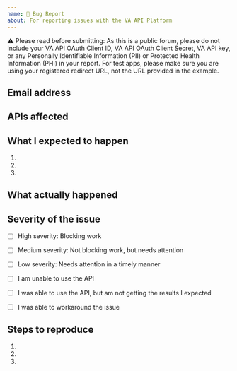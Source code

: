```yaml
---
name: 🔴 Bug Report
about: For reporting issues with the VA API Platform
---
```


⚠️ Please read before submitting: As this is a public forum, please do not include your VA API OAuth Client ID, VA API OAuth Client Secret, VA API key, or any Personally Identifiable Information (PII) or Protected Health Information (PHI) in your report. For test apps, please make sure you are using your registered redirect URL, not the URL provided in the example.


## Email address

<!-- Please include your email address. -->


## APIs affected

<!-- Please list affected APIs (if applicable). -->


## What I expected to happen

<!-- Please provide a step by step summary of what the expected behavior was. -->
1. 
2. 
3. 


## What actually happened

<!-- Describe in detail what went wrong. Screenshots, gifs, and videos are encouraged. -->


## Severity of the issue

<!-- Please indicate how severe this issue is for your use case. -->

- [ ] High severity: Blocking work
- [ ] Medium severity: Not blocking work, but needs attention
- [ ] Low severity: Needs attention in a timely manner

- [ ] I am unable to use the API
- [ ] I was able to use the API, but am not getting the results I expected
- [ ] I was able to workaround the issue
      <!-- Please explain the workaround. -->


## Steps to reproduce

<!-- Please include any details about your environment, language, browser, operating system, etc that will help us to reproduce. -->

1. 
2. 
3. 